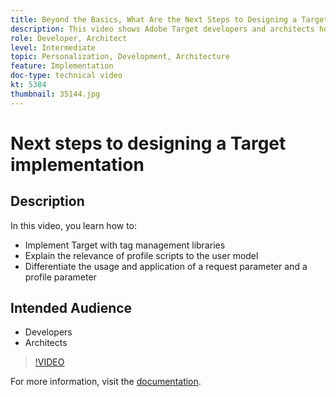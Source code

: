 ```yaml
---
title: Beyond the Basics, What Are the Next Steps to Designing a Target Implementation
description: This video shows Adobe Target developers and architects how to implement Target with tag management libraries, explain the relevance of profile scripts to the user model, and differentiate the usage and application of a request parameter and a profile parameter.
role: Developer, Architect
level: Intermediate
topic: Personalization, Development, Architecture
feature: Implementation
doc-type: technical video
kt: 5384
thumbnail: 35144.jpg
---
```


# Next steps to designing a Target implementation

## Description

In this video, you learn how to:

* Implement Target with tag management libraries
* Explain the relevance of profile scripts to the user model
* Differentiate the usage and application of a request parameter and a profile parameter

## Intended Audience

* Developers
* Architects

>[!VIDEO](https://video.tv.adobe.com/v/35144/?quality=12)

For more information, visit the [documentation](https://docs.adobe.com/content/help/en/target/using/implement-target/implementing-target.html).
